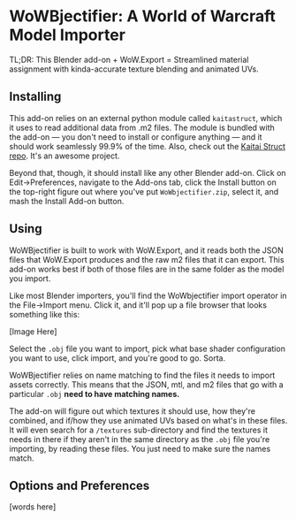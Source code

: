 # WoWBjectifier: A World of Warcraft Model Importer

TL;DR: This Blender add-on + WoW.Export = Streamlined material assignment with kinda-accurate texture blending and animated UVs.

## Installing

This add-on relies on an external python module called `kaitastruct`, which it uses to read additional data from .m2 files. The module is bundled with the add-on — you don't need to install or configure anything — and it should work seamlessly 99.9% of the time. Also, check out the [Kaitai Struct repo](https://github.com/kaitai-io/kaitai_struct_python_runtime). It's an awesome project.

Beyond that, though, it should install like any other Blender add-on. Click on Edit→Preferences, navigate to the Add-ons tab, click the Install button on the top-right figure out where you've put `WoWbjectifier.zip`, select it, and mash the Install Add-on button.

## Using

WoWBjectifier is built to work with WoW.Export, and it reads both the JSON files that WoW.Export produces and the raw m2 files that it can export. This add-on works best if both of those files are in the same folder as the model you import.

Like most Blender importers, you'll find the WoWbjectifier import operator in the File→Import menu. Click it, and it'll pop up a file browser that looks something like this:

[Image Here]

Select the `.obj` file you want to import, pick what base shader configuration you want to use, click import, and you're good to go. Sorta.

WoWBjectifier relies on name matching to find the files it needs to import assets correctly. This means that the JSON, mtl, and m2 files that go with a particular `.obj` **need to have matching names.**

The add-on will figure out which textures it should use, how they're combined, and if/how they use animated UVs based on what's in these files. It will even search for a `/textures` sub-directory and find the textures it needs in there if they aren't in the same directory as the `.obj` file you're importing, by reading these files. You just need to make sure the names match.

## Options and Preferences

[words here]
